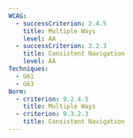 ```yaml
---
WCAG:
  - successCriterion: 2.4.5
    title: Multiple Ways
    level: AA
  - successCriterion: 3.2.3
    title: Consistent Navigation
    level: AA
Techniques:
  - G61
  - G63
Norm:
  - criterion: 9.2.4.5
    title: Multiple Ways
  - criterion: 9.3.2.3
    title: Consistent Navigation
---
```

